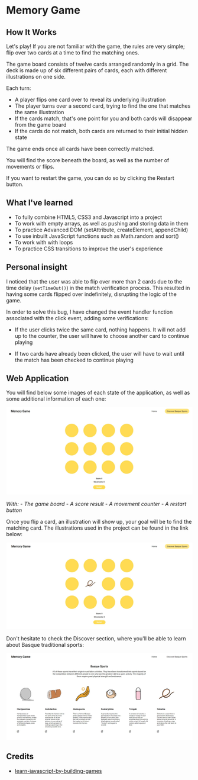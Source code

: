 # Memory Game

## How It Works

Let's play! If you are not familiar with the game, the rules are very simple; flip over two cards at a time to find the matching ones. 

The game board consists of twelve cards arranged randomly in a grid. The deck is made up of six different pairs of cards, each with different illustrations on one side. 

Each turn:

* A player flips one card over to reveal its underlying illustration
* The player turns over a second card, trying to find the one that matches the same illustration
* If the cards match, that's one point for you and both cards will disappear from the game board
* If the cards do not match, both cards are returned to their initial hidden state

The game ends once all cards have been correctly matched.

You will find the score beneath the board, as well as the number of movements or flips.

If you want to restart the game, you can do so by clicking the Restart button.

## What I've learned

* To fully combine HTML5, CSS3 and Javascript into a project
* To work with empty arrays, as well as pushing and storing data in them
* To practice Advanced DOM (setAttribute, createElement, appendChild)
* To use inbuilt JavaScript functions such as Math.random and sort()
* To work with with loops
* To practice CSS transitions to improve the user's experience


## Personal insight

I noticed that the user was able to flip over more than 2 cards due to the time delay (`setTimeOut()`) in the match verification process. This resulted in  having some cards flipped over indefinitely, disrupting the logic of the game. 

In order to solve this bug, I have changed the event handler function associated with the click event, adding some verifications:

* If the user clicks twice the same card, nothing happens. It will not add up to the counter, the user will have to choose another card to continue playing

* If two cards have already been clicked, the user will have to wait until the match has been checked to continue playing

## Web Application

You will find below some images of each state of the application, as well as some additional information of each one:

![My Image](images/site.JPG)

*With:*
*- The game board*
*- A score result*
*- A movement counter*
*- A restart button*

Once you flip a card, an illustration will show up, your goal will be to find the matching card. The illustrations used in the project can be found in the link below:

![My Image](images/site-flipped.JPG)

Don't hesitate to check the Discover section, where you'll be able to learn about Basque traditional sports:

![My Image](images/site-sports.JPG)

## Credits

* [learn-javascript-by-building-games](https://www.freecodecamp.org/news/learn-javascript-by-building-7-games-video-course/)

